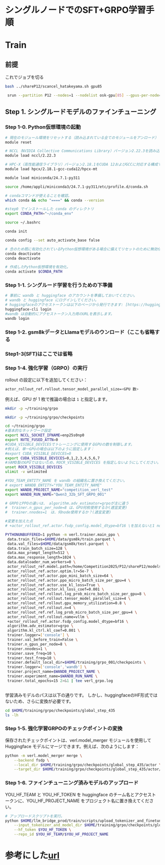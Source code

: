 # シングルノードでのSFT+GRPO学習手順
# Train

## 前提

これでジョブを切る
```sh
bash ../shareP12/scancel_hatakeyama.sh gpu85
```


```sh
 srun --partition P12 --nodes=1 --nodelist osk-gpu[85] --gpus-per-node=8  --cpus-per-task=240 --time=08:00:00 --pty bash -i
```


## Step 1. シングルードモデルのファインチューニング

### Step 1-0.  Python仮想環境の起動

``` sh
# 現在のモジュール環境をリセットする（読み込まれている全てのモジュールをアンロード）
module reset

# NCCL（NVIDIA Collective Communications Library）バージョン2.22.3を読み込む
module load nccl/2.22.3

# HPC-X（高性能通信ライブラリ）バージョン2.18.1をCUDA 12およびGCCに対応する構成で読み込む
module load hpcx/2.18.1-gcc-cuda12/hpcx-mt

module load miniconda/24.7.1-py311

source /home/appli/miniconda3/24.7.1-py311/etc/profile.d/conda.sh

# condaコマンドが使えることを確認。
which conda && echo "====" && conda --version

#step0 でインストールした conda のディレクトリ
export CONDA_PATH="~/conda_env"

source ~/.bashrc

conda init

conda config --set auto_activate_base false

# 念のため既に有効化されているPython仮想環境がある場合に備えてリセットのために無効化する。
conda deactivate
conda deactivate

# 作成したPython仮想環境を有効化。
conda activate $CONDA_PATH

```

### Step 1-1. シングルード学習を行うための下準備
``` sh
# 事前に wandb と huggingface のアカウントを準備しておいてください。
# wandb と huggingface にログインしてください。
# huggingfaceのアクセストークンは以下のページから発行できます: [https://huggingface.co/settings/tokens](https://huggingface.co/settings/tokens)
huggingface-cli login
#wandb は自動的にアクセストークン入力用のURLを表示します。
wandb login
```

### Step 1-2. gsm8kデータとLlamaモデルのウンロード（ここも省略する

### Step1-3(SFT)はここでは省略

### Step 1-4. 強化学習（GRPO）の実行

rollout の設定に以下を追加してください：

```sh
actor_rollout_ref.rollout.tensor_model_parallel_size=<GPU 数>
```

例えば、GPU が 1 枚で推論の場合は `1` と指定します。

``` sh
mkdir -p ~/training/grpo

mkdir -p ~/training/grpo/checkpoints

cd ~/training/grpo
#基本的なネットワーク設定
export NCCL_SOCKET_IFNAME=enp25s0np0
export NVTE_FUSED_ATTN=0
#CUDA_VISIBLE_DEVICESでトレーニングに使用するGPUの数を制御します。
#例えば、単一GPUの場合は以下のように設定します：
#export CUDA_VISIBLE_DEVICES=0
export CUDA_VISIBLE_DEVICES=0,1,2,3,4,5,6,7
#※AMD製のGPUではないため、ROCR_VISIBLE_DEVICES を指定しないようにしてください。指定するとエラーになります。
unset ROCR_VISIBLE_DEVICES
ulimit -v unlimited

#YOU_TEAM_ENTITY_NAME を wandb の組織名に置き換えてください。
# export WANDB_ENTITY="YOU_TEAM_ENTITY_NAME"
export WANDB_PROJECT_NAME="competition_verl_test"
export WANDB_RUN_NAME="Qwen3_32b_SFT_GRPO_001"

# GRPOとPPOの違いは、 algorithm.adv_estimator=grpoが主に違う
#  trainer.n_gpus_per_node=8 は、GPU何枚使用するか(適宜変更)
#  trainer.nnodes=1　は、何node使用するか？(適宜変更)

#変更を加えた点
# +actor_rollout_ref.actor.fsdp_config.model_dtype=bf16 \を加えないと1 node 8GPUでもOOMしてしまうので注意

PYTHONUNBUFFERED=1 python -m verl.trainer.main_ppo \
 data.train_files=$HOME/data/gsm8k/train.parquet \
 data.val_files=$HOME/data/gsm8k/test.parquet \
 data.train_batch_size=128 \
 data.max_prompt_length=512 \
 data.max_response_length=1024 \
 data.dataloader_num_workers=0 \
 actor_rollout_ref.model.path=/home/Competition2025/P12/shareP12/models/Qwen3-32B \
 actor_rollout_ref.actor.optim.lr=5e-7 \
 actor_rollout_ref.actor.ppo_mini_batch_size=64 \
 actor_rollout_ref.actor.ppo_micro_batch_size_per_gpu=4 \
 actor_rollout_ref.actor.use_kl_loss=True \
 actor_rollout_ref.actor.kl_loss_coef=0.001 \
 actor_rollout_ref.rollout.log_prob_micro_batch_size_per_gpu=8 \
 actor_rollout_ref.rollout.tensor_model_parallel_size=4 \
 actor_rollout_ref.rollout.gpu_memory_utilization=0.8 \
 actor_rollout_ref.rollout.n=4 \
 actor_rollout_ref.ref.log_prob_micro_batch_size_per_gpu=4 \
 actor_rollout_ref.rollout.name=vllm \
 +actor_rollout_ref.actor.fsdp_config.model_dtype=bf16 \
 algorithm.adv_estimator=grpo \
 algorithm.kl_ctrl.kl_coef=0.001 \
 trainer.logger=['console'] \
 trainer.val_before_train=False \
 trainer.n_gpus_per_node=8 \
 trainer.nnodes=1 \
 trainer.save_freq=10 \
 trainer.test_freq=10 \
 trainer.default_local_dir=$HOME/training/grpo_001/checkpoints \
 trainer.logger=['console','wandb'] \
 trainer.project_name=$WANDB_PROJECT_NAME \
 trainer.experiment_name=$WANDB_RUN_NAME \
 trainer.total_epochs=15 2>&1 | tee verl_grpo.log 



```
学習済みモデルのパスは以下の通りです。
しかし、huggingfaceのHF形式ではないため、さらに変換が必要です。
```sh
cd $HOME/training/grpo/checkpoints/global_step_435
ls -lh
```

### Step 1-5. 強化学習GRPOのチェックポイントの変換

保存されたチェックポイントは、verl.model_merger モジュールを使用して Huggingface モデルにマージできます。例えば、次のようにします：
```sh
python -m verl.model_merger merge \
    --backend fsdp \
    --local_dir $HOME/training/grpo/checkpoints/global_step_435/actor \
    --target_dir $HOME/training/grpo/checkpoints/global_step_435/actor/huggingface
```

### Step 1-6. ファインチューニング済みモデルのアップロード
YOU_HF_TEAM と YOU_HF_TOKEN を huggingface のチーム名とアクセストークンに、YOU_HF_PROJECT_NAME をプロジェクト名に置き換えてください。

```sh
# アップロードスクリプトを実行。
python $HOME/llm_bridge_prod/train/scripts/upload_tokenizer_and_finetuned_model_to_huggingface_hub.py \
    --input_tokenizer_and_model_dir $HOME/training/grpo/checkpoints/global_step_435/actor/huggingface \
    --hf_token $YOU_HF_TOKEN \
    --repo_id $YOU_HF_TEAM/$YOU_HF_PROJECT_NAME
```



# 参考にした[url](https://verl.readthedocs.io/en/latest/algo/grpo.html)